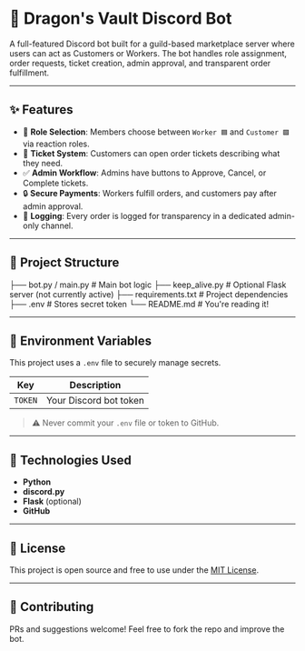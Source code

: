 # 🐉 Dragon's Vault Discord Bot

A full-featured Discord bot built for a guild-based marketplace server where users can act as Customers or Workers. The bot handles role assignment, order requests, ticket creation, admin approval, and transparent order fulfillment.

---

## ✨ Features

- 🔧 **Role Selection**: Members choose between `Worker 🟦` and `Customer 🟩` via reaction roles.
- 📩 **Ticket System**: Customers can open order tickets describing what they need.
- ✅ **Admin Workflow**: Admins have buttons to Approve, Cancel, or Complete tickets.
- 🔒 **Secure Payments**: Workers fulfill orders, and customers pay after admin approval.
- 📜 **Logging**: Every order is logged for transparency in a dedicated admin-only channel.

---

## 📁 Project Structure
├── bot.py / main.py # Main bot logic
├── keep_alive.py # Optional Flask server (not currently active)
├── requirements.txt # Project dependencies
├── .env # Stores secret token
└── README.md # You're reading it!


---

## 🔐 Environment Variables

This project uses a `.env` file to securely manage secrets.

| Key       | Description              |
|-----------|--------------------------|
| `TOKEN`   | Your Discord bot token   |

> ⚠️ Never commit your `.env` file or token to GitHub.

---

## 🧠 Technologies Used

- **Python**
- **discord.py**
- **Flask** (optional)
- **GitHub**

---

## 📜 License

This project is open source and free to use under the [MIT License](https://github.com/SG7504/Discord-Bot-DV/blob/main/LICENSE).

---

## 🤝 Contributing

PRs and suggestions welcome! Feel free to fork the repo and improve the bot.


